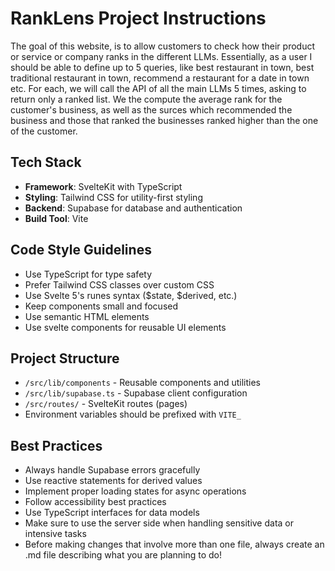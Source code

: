 <!-- Use this file to provide workspace-specific custom instructions to Copilot. For more details, visit https://code.visualstudio.com/docs/copilot/copilot-customization#_use-a-githubcopilotinstructionsmd-file -->

# RankLens Project Instructions

The goal of this website, is to allow customers to check how their product or service or company ranks in the different LLMs. Essentially, as a user I should be able to define up to 5 queries, like best restaurant in town, best traditional restaurant in town, recommend a restaurant for a date in town etc. For each, we will call the API of all the main LLMs 5 times, asking to return only a ranked list. We the compute the average rank for the customer's business, as well as the surces which recommended the business and those that ranked the businesses ranked higher than the one of the customer.

## Tech Stack
- **Framework**: SvelteKit with TypeScript
- **Styling**: Tailwind CSS for utility-first styling
- **Backend**: Supabase for database and authentication
- **Build Tool**: Vite

## Code Style Guidelines
- Use TypeScript for type safety
- Prefer Tailwind CSS classes over custom CSS
- Use Svelte 5's runes syntax ($state, $derived, etc.)
- Keep components small and focused
- Use semantic HTML elements
- Use svelte components for reusable UI elements

## Project Structure
- `/src/lib/components` - Reusable components and utilities
- `/src/lib/supabase.ts` - Supabase client configuration
- `/src/routes/` - SvelteKit routes (pages)
- Environment variables should be prefixed with `VITE_`

## Best Practices
- Always handle Supabase errors gracefully
- Use reactive statements for derived values
- Implement proper loading states for async operations
- Follow accessibility best practices
- Use TypeScript interfaces for data models
- Make sure to use the server side when handling sensitive data or intensive tasks
- Before making changes that involve more than one file, always create an .md file describing what you are planning to do!
